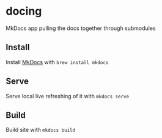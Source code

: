 # docing
MkDocs app pulling the docs together through submodules

## Install
Install [MkDocs](http://www.mkdocs.org) with `brew install mkdocs`

## Serve
Serve local live refreshing of it with `mkdocs serve`

## Build
Build site with `mkdocs build`
